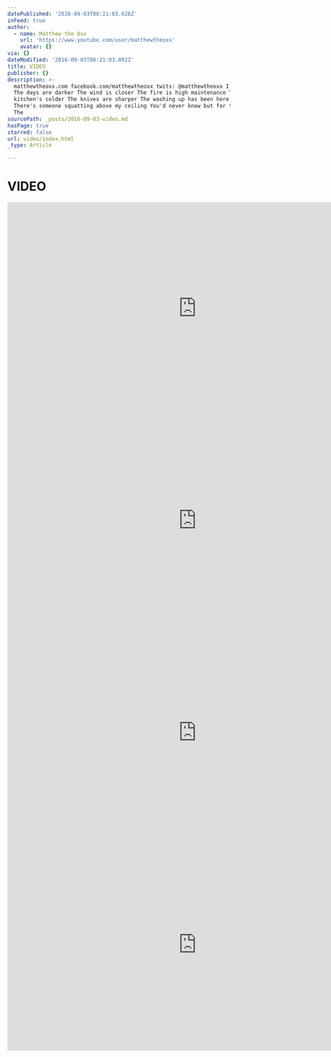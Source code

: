 ```yaml
---
datePublished: '2016-09-03T08:21:03.626Z'
inFeed: true
author:
  - name: Matthew the Oxx
    url: 'https://www.youtube.com/user/matthewtheoxx'
    avatar: {}
via: {}
dateModified: '2016-09-03T08:21:03.092Z'
title: VIDEO
publisher: {}
description: >-
  matthewtheoxx.com facebook.com/matthewtheoxx twits: @matthewtheoxx I Am A Crow
  The days are darker The wind is closer The fire is high maintenance The
  kitchen's colder The knives are sharper The washing up has been here for weeks
  There's someone squatting above my ceiling You'd never know but for the cracks
  The
sourcePath: _posts/2016-09-03-video.md
hasPage: true
starred: false
url: video/index.html
_type: Article

---
```

# VIDEO

<iframe src="https://cdn.embedly.com/widgets/media.html?src=https%3A%2F%2Fwww.youtube.com%2Fembed%2F-4twRQwvYKE%3Ffeature%3Doembed&amp;url=http%3A%2F%2Fwww.youtube.com%2Fwatch%3Fv%3D-4twRQwvYKE&amp;image=https%3A%2F%2Fi.ytimg.com%2Fvi%2F-4twRQwvYKE%2Fhqdefault.jpg&amp;key=b7d04c9b404c499eba89ee7072e1c4f7&amp;type=text%2Fhtml&amp;schema=youtube" width="854" height="480" scrolling="no" frameborder="0" allowfullscreen="" style=""></iframe>

<iframe src="https://cdn.embedly.com/widgets/media.html?src=https%3A%2F%2Fwww.youtube.com%2Fembed%2FLEXSuOeSXMU%3Ffeature%3Doembed&amp;url=http%3A%2F%2Fwww.youtube.com%2Fwatch%3Fv%3DLEXSuOeSXMU&amp;image=https%3A%2F%2Fi.ytimg.com%2Fvi%2FLEXSuOeSXMU%2Fhqdefault.jpg&amp;key=b7d04c9b404c499eba89ee7072e1c4f7&amp;type=text%2Fhtml&amp;schema=youtube" width="854" height="480" scrolling="no" frameborder="0" allowfullscreen="" style=""></iframe>

<iframe src="https://cdn.embedly.com/widgets/media.html?src=https%3A%2F%2Fwww.youtube.com%2Fembed%2FEqVcfIEuvG8%3Ffeature%3Doembed&amp;url=http%3A%2F%2Fwww.youtube.com%2Fwatch%3Fv%3DEqVcfIEuvG8&amp;image=https%3A%2F%2Fi.ytimg.com%2Fvi%2FEqVcfIEuvG8%2Fhqdefault.jpg&amp;key=b7d04c9b404c499eba89ee7072e1c4f7&amp;type=text%2Fhtml&amp;schema=youtube" width="854" height="480" scrolling="no" frameborder="0" allowfullscreen="" style=""></iframe>

<iframe src="https://cdn.embedly.com/widgets/media.html?src=https%3A%2F%2Fwww.youtube.com%2Fembed%2FBfMpYcCemA4%3Ffeature%3Doembed&amp;url=http%3A%2F%2Fwww.youtube.com%2Fwatch%3Fv%3DBfMpYcCemA4&amp;image=https%3A%2F%2Fi.ytimg.com%2Fvi%2FBfMpYcCemA4%2Fhqdefault.jpg&amp;key=b7d04c9b404c499eba89ee7072e1c4f7&amp;type=text%2Fhtml&amp;schema=youtube" width="854" height="480" scrolling="no" frameborder="0" allowfullscreen="" style=""></iframe>